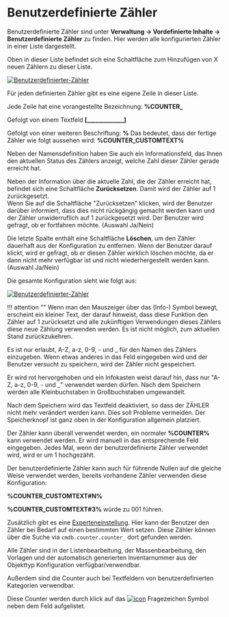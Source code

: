 # Benutzerdefinierte Zähler

Benutzerdefinierte Zähler sind unter **Verwaltung → Vordefinierte Inhalte → Benutzerdefinierte Zähler** zu finden. Hier werden alle konfigurierten Zähler in einer Liste dargestellt.

Oben in dieser Liste befindet sich eine Schaltfläche zum Hinzufügen von X neuen Zählern zu dieser Liste.

[![Benutzerdefinierter-Zähler](../assets/images/de/grundlagen/benutzerdefinierte-zaehler/1-bz.png)](../assets/images/de/grundlagen/benutzerdefinierte-zaehler/1-bz.png)

Für jeden definierten Zähler gibt es eine eigene Zeile in dieser Liste.

Jede Zeile hat eine vorangestellte Bezeichnung: **%COUNTER_**

Gefolgt von einem Textfeld **[_____________]**

Gefolgt von einer weiteren Beschriftung: **%**
Das bedeutet, dass der fertige Zähler wie folgt aussehen wird: **%COUNTER_CUSTOMTEXT%**

Neben der Namensdefinition haben Sie auch ein Informationsfeld, das Ihnen den aktuellen Status des Zählers anzeigt, welche Zahl dieser Zähler gerade erreicht hat.

Neben der Information über die aktuelle Zahl, die der Zähler erreicht hat, befindet sich eine Schaltfläche **Zurücksetzen**. Damit wird der Zähler auf 1 zurückgesetzt.<br>
Wenn Sie auf die Schaltfläche "Zurücksetzen" klicken, wird der Benutzer darüber informiert, dass dies nicht rückgängig gemacht werden kann und der Zähler unwiderruflich auf 1 zurückgesetzt wird. Der Benutzer wird gefragt, ob er fortfahren möchte. (Auswahl Ja/Nein)

Die letzte Spalte enthält eine Schaltfläche **Löschen**, um den Zähler dauerhaft aus der Konfiguration zu entfernen. Wenn der Benutzer darauf klickt, wird er gefragt, ob er diesen Zähler wirklich löschen möchte, da er dann nicht mehr verfügbar ist und nicht wiederhergestellt werden kann. (Auswahl Ja/Nein)

Die gesamte Konfiguration sieht wie folgt aus:

[![Benutzerdefinierter-Zähler](../assets/images/de/grundlagen/benutzerdefinierte-zaehler/2-bz.png)](../assets/images/de/grundlagen/benutzerdefinierte-zaehler/2-bz.png)

!!! attention ""
    Wenn man den Mauszeiger über das (Info-) Symbol bewegt, erscheint ein kleiner Text, der darauf hinweist, dass diese Funktion den Zähler auf 1 zurücksetzt und alle zukünftigen Verwendungen dieses Zählers diese neue Zählung verwenden werden.
    Es ist nicht möglich, zum aktuellen Stand zurückzukehren.

Es ist nur erlaubt, A-Z, a-z, 0-9, - und \_ für den Namen des Zählers einzugeben. Wenn etwas anderes in das Feld eingegeben wird und der Benutzer versucht zu speichern, wird der Zähler nicht gespeichert.

Er wird rot hervorgehoben und ein Infokasten weist darauf hin, dass nur "A-Z, a-z, 0-9, - und \_" verwendet werden dürfen. Nach dem Speichern werden alle Kleinbuchstaben in Großbuchstaben umgewandelt.

Nach dem Speichern wird das Textfeld deaktiviert, so dass der ZÄHLER nicht mehr verändert werden kann. Dies soll Probleme vermeiden. Der Speicherknopf ist ganz oben in der Konfiguration allgemein platziert.

Der Zähler kann überall verwendet werden, ein normaler **%COUNTER%** kann verwendet werden. Er wird manuell in das entsprechende Feld eingegeben. Jedes Mal, wenn der benutzerdefinierte Zähler verwendet wird, wird er um 1 hochgezählt.

Der benutzerdefinierte Zähler kann auch für führende Nullen auf die gleiche Weise verwendet werden, bereits vorhandene Zähler verwenden diese Konfiguration:

**%COUNTER_CUSTOMTEXT#N%**

**%COUNTER_CUSTOMTEXT#3%** würde zu 001 führen.

Zusätzlich gibt es eine [Experteneinstellung](../administration/verwaltung/mandanten-name-verwaltung/experteneinstellungen.md). Hier kann der Benutzer den Zähler bei Bedarf auf einen bestimmten Wert setzen.
Diese Zähler können über die Suche via `cmdb.counter.counter_` dort gefunden werden.

Alle Zähler sind in der Listenbearbeitung, der Massenbearbeitung, den Vorlagen und der automatisch generierten Inventarnummer aus der Objekttyp Konfiguration verfügbar/verwendbar.

Außerdem sind die Counter auch bei Textfeldern von benutzerdefinierten Kategorien verwendbar.

Diese Counter werden durch klick auf das [![icon](../assets/images/de/grundlagen/icons/riddle.png)](../assets/images/de/grundlagen/icons/riddle.png) Fragezeichen Symbol neben dem Feld aufgelistet.
